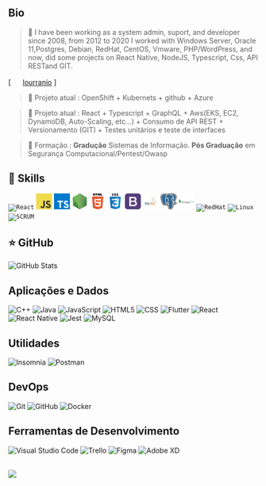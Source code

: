 ## Bio

> 💜 I have been working as a system admin, suport, and developer since 2008, from 2012 to 2020 I worked with Windows Server, Oracle 11,Postgres, Debian, RedHat, CentOS, Vmware, PHP/WordPress, and now, did some projects on React Native, NodeJS, Typescript, Css, API RESTand GIT.

[ <img src="http://static.licdn.com/scds/common/u/images/logos/favicons/v1/16x16/favicon.ico" width="16" height="16"> <a href="https://www.linkedin.com/in/lourranio/">lourranio</a> ] 

> 🔭 Projeto atual : OpenShift + Kubernets + github + Azure

> 🔭 Projeto atual : React + Typescript + GraphQL + Aws(EKS, EC2, DynamoDB, Auto-Scaling, etc...) + Consumo de API REST + Versionamento (GIT) + Testes unitários e teste de interfaces



> 💬 Formação : **Gradução** Sistemas de Informação. **Pós Graduação** em Segurança Computacional/Pentest/Owasp
  

## 🚀  Skills

<code><img height="32" src="https://upload.wikimedia.org/wikipedia/commons/thumb/a/a7/React-icon.svg/768px-React-icon.svg.png" alt="React"/></code>
<code><img height="32" src="https://raw.githubusercontent.com/github/explore/80688e429a7d4ef2fca1e82350fe8e3517d3494d/topics/javascript/javascript.png" alt="Javascript"/></code>
<code><img height="32" src="https://raw.githubusercontent.com/github/explore/80688e429a7d4ef2fca1e82350fe8e3517d3494d/topics/typescript/typescript.png" alt="Typescript"/></code>
<code><img height="32" src="https://raw.githubusercontent.com/github/explore/80688e429a7d4ef2fca1e82350fe8e3517d3494d/topics/nodejs/nodejs.png" alt="Nodejs"/></code>
<code><img height="32" src="https://raw.githubusercontent.com/github/explore/80688e429a7d4ef2fca1e82350fe8e3517d3494d/topics/html/html.png" alt="HTML5"/></code>
<code><img height="32" src="https://raw.githubusercontent.com/github/explore/80688e429a7d4ef2fca1e82350fe8e3517d3494d/topics/css/css.png" alt="CSS"/></code>
<code><img height="32" src="https://raw.githubusercontent.com/github/explore/80688e429a7d4ef2fca1e82350fe8e3517d3494d/topics/bootstrap/bootstrap.png" alt="Bootstrap"/></code>
<code><img height="32" src="https://raw.githubusercontent.com/github/explore/80688e429a7d4ef2fca1e82350fe8e3517d3494d/topics/mysql/mysql.png" alt="MySQL"/></code>
<code><img height="32" src="https://raw.githubusercontent.com/github/explore/80688e429a7d4ef2fca1e82350fe8e3517d3494d/topics/postgresql/postgresql.png" alt="PostegreSQL"/></code>
<code><img height="32" src="https://raw.githubusercontent.com/github/explore/80688e429a7d4ef2fca1e82350fe8e3517d3494d/topics/mongodb/mongodb.png" alt="MongoDB"/></code>
<code><img height="32" src="https://www.redhat.com/profiles/rh/themes/redhatdotcom/favicon.ico" alt="RedHat"/></code>
<code><img height="32" src="https://www.favicon.cc/logo3d/899032.png" alt="Linux"/></code>
  <code><img height="32" src="https://macmagazine.com.br/wp-content/uploads/2013/02/28-scrum-600x279.gif" alt="SCRUM"/></code>



## ⭐ GitHub
![GitHub Stats](https://github-readme-stats.vercel.app/api?username=lourranio&show_icons=true)

## **Aplicações e Dados**

  ![C++](https://img.shields.io/badge/-C++-333333?style=flat&logo=C%2B%2B&logoColor=00599C)
  ![Java](https://img.shields.io/badge/-Java-333333?style=flat&logo=Java&logoColor=007396)
  ![JavaScript](https://img.shields.io/badge/-JavaScript-333333?style=flat&logo=javascript)
  ![HTML5](https://img.shields.io/badge/-HTML5-333333?style=flat&logo=HTML5)
  ![CSS](https://img.shields.io/badge/-CSS-333333?style=flat&logo=CSS3&logoColor=1572B6)
  ![Flutter](https://img.shields.io/badge/-Flutter-333333?style=flat&logo=Flutter)
  ![React](https://img.shields.io/badge/-React-333333?style=flat&logo=react)
  ![React Native](https://img.shields.io/badge/-React%20Native-333333?style=flat&logo=react)
  ![Jest](https://img.shields.io/badge/-Jest-333333?style=flat&logo=jest)
  ![MySQL](https://img.shields.io/badge/-MySQL-333333?style=flat&logo=mysql)

## **Utilidades**

  ![Insomnia](https://img.shields.io/badge/-Insomnia-333333?style=flat&logo=insomnia)
  ![Postman](https://img.shields.io/badge/-Postman-333333?style=flat&logo=postman)

## **DevOps**

  ![Git](https://img.shields.io/badge/-Git-333333?style=flat&logo=git)
  ![GitHub](https://img.shields.io/badge/-GitHub-333333?style=flat&logo=github)
  ![Docker](https://img.shields.io/badge/-Docker-333333?style=flat&logo=docker)


## **Ferramentas de Desenvolvimento**

  ![Visual Studio Code](https://img.shields.io/badge/-Visual%20Studio%20Code-333333?style=flat&logo=visual-studio-code&logoColor=007ACC)
  ![Trello](https://img.shields.io/badge/-Trello-333333?style=flat&logo=trello&logoColor=007ACC)
  ![Figma](https://img.shields.io/badge/-Figma-333333?style=flat&logo=figma&logoColor=007ACC)
  ![Adobe XD](https://img.shields.io/badge/-Adobe%20XD-333333?style=flat&logo=adobe-xd&logoColor=007ACC)
  

<br/>
<a href="https://github.com/lourranio">
  <img height="180em" src="https://i.ibb.co/RYLFQXH/1627866549331.jpg" />
</a>
<br/>
  
<!-- 
<br/>
<a href="https://github.com/lourranio">
  <img height="180em" src="https://github-readme-stats.vercel.app/api?username=lourranio&theme=dracula&show_icons=true" />
</a>

<br/>

<h3> :earth_americas: &nbsp;Onde me encontrar: </h3> 

[![Linkedin: lourranio](https://img.shields.io/badge/-lourranio-blue?style=flat-square&logo=Linkedin&logoColor=white&link=https://www.linkedin.com/in/lourranio/)](https://www.linkedin.com/in/lourranio/)
[![Gmail Badge](https://img.shields.io/badge/-seuemail@email.com-006bed?style=flat-square&logo=Gmail&logoColor=white&link=mailto:SEU-EMAIL)](mailto:SEU-EMAIL) 
[![GitHub lourranio]( https://img.shields.io/github/followers/lourranio?label=follow&style=social)](https://github.com/lourranio/)
  --> 
